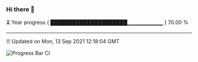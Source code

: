 ### Hi there 👋

⏳ Year progress { █████████████████████▁▁▁▁▁▁▁▁▁ } 70.00 %

---

⏰ Updated on Mon, 13 Sep 2021 12:18:04 GMT

![Progress Bar CI](https://github.com/liununu/liununu/workflows/Progress%20Bar%20CI/badge.svg)
